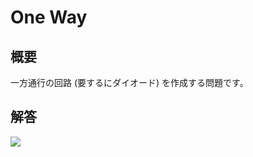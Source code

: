 # One Way

## 概要

一方通行の回路 (要するにダイオード) を作成する問題です。

## 解答

<div class="spoiler">

![](https://gyazo.com/aae37eb944455dd927e565103b1efced.png)

</div>